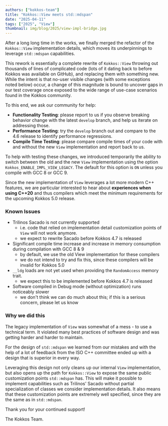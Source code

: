 ```yaml
---
authors: ["kokkos-team"]
title: "Kokkos::View meets std::mdspan"
date: "2025-04-11"
tags: ["2025", "View"]
thumbnail: img/blog/2025/view-impl-bridge.jpg
---
```


After a long long time in the works, we finally merged the refactor of the
`Kokkos::View` implementation details, which moves its underpinnings to
leverage `std::mdspan` capabilities.

This rework is essentially a complete rewrite of `Kokkos::View` throwing out
thousands of lines of complicated code (lots of it dating back to before Kokkos
was available on GitHub), and replacing them with something new.
While the intent is that no-user visible changes (with some exceptions noted below)
occur, a change of this magnitude is bound to uncover gaps in our test coverage
once exposed to the wide range of use-case scenarios found in the Kokkos community.

To this end, we ask our community for help:
* **Functionality Testing**: please report to us if you observe breaking behavior
change with the latest `develop` branch, and help us iterate on addressing those.
* **Performance Testing**: try the `develop` branch out and compare to the 4.6
release to identify performance regressions.
* **Compile Time Testing**: please compare compile times of your code with and without
the new `View` implementation and report back to us.

To help with testing these changes, we introduced temporarily the ability to switch
between the old and the new `View` implementation using the option `Kokkos_ENABLE_IMPL_VIEW_LEGACY`.
The default for this option is `ON` unless you compile with GCC 8 or GCC 9.

Since the new implementation of `View` leverages a lot more modern C++ features,
we are particular interested to hear about **experiences when using C++20** and thus
compilers which meet the minimum requirements for the upcoming Kokkos 5.0 release.

### Known Issues

* Trilinos Sacado is not currently supported
  * i.e. code that relied on implementation detail customization points of `View` will not work anymore.
  * we expect to rewrite Sacado before Kokkos 4.7 is released
* Significant compile time increase and increase in memory consumption during compilation with GCC 8 & 9
  * by default, we use the old View implementation for these compilers
  * we do not intend to try and fix this, since these compilers will be invalid for Kokkos 5.0
* `__ldg` loads are not yet used when providing the `RandomAccess` memory trait.
  * we expect this to be implemented before Kokkos 4.7 is released
* Software compiled in Debug mode (without optimization) runs noticeably slower
  * we don't think we can do much about this; if this is a serious concern, please let us know

### Why we did this

The legacy implementation of `View` was somewhat of a mess - to use a technical term.
It violated many best practices of software design and was getting harder and harder to maintain.

For the design of `std::mdspan` we learned from our mistakes and with the help of a lot of feedback from the
ISO C++ committee ended up with a design that is superior in every way.

Leveraging this design not only cleans up our internal `View` implementation, but also opens up the
path for `Kokkos::View` to expose the same public customization points `std::mdspan` has.
This will make it possible to implement capabilities such as Trilinos' Sacado without partial specialization
of classes we consider implementation details.
It also means that these customization points are extremely well specified, since they are the same as in `std::mdspan`.

Thank you for your continued support!

The Kokkos Team.
